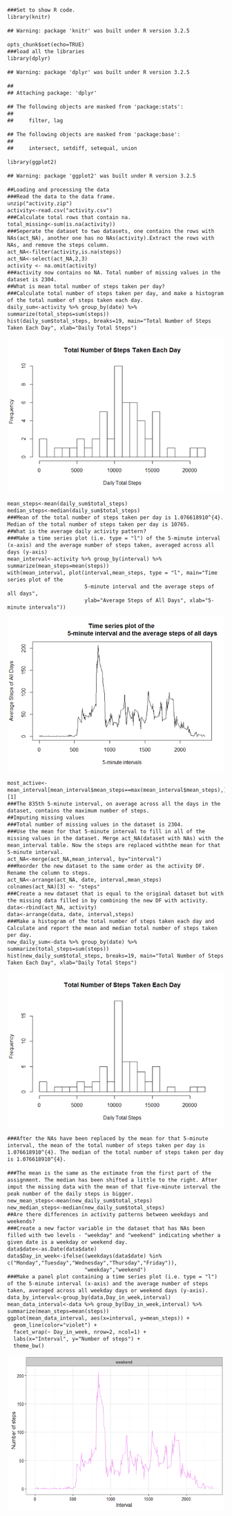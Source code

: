    ###Set to show R code.
    library(knitr)

    ## Warning: package 'knitr' was built under R version 3.2.5

    opts_chunk$set(echo=TRUE)
    ###load all the libraries
    library(dplyr)

    ## Warning: package 'dplyr' was built under R version 3.2.5

    ## 
    ## Attaching package: 'dplyr'

    ## The following objects are masked from 'package:stats':
    ## 
    ##     filter, lag

    ## The following objects are masked from 'package:base':
    ## 
    ##     intersect, setdiff, setequal, union

    library(ggplot2)

    ## Warning: package 'ggplot2' was built under R version 3.2.5

    ##Loading and processing the data
    ###Read the data to the data frame.
    unzip("activity.zip")
    activity<-read.csv("activity.csv")
    ###Calculate total rows that contain na.
    total_missing<-sum(is.na(activity))
    ###Seperate the dataset to two datasets, one contains the rows with NAs(act_NA), another one has no NAs(activity).Extract the rows with NAs, and remove the steps column.
    act_NA<-filter(activity,is.na(steps))
    act_NA<-select(act_NA,2,3)
    activity <- na.omit(activity)
    ###activity now contains no NA. Total number of missing values in the dataset is 2304.
    ##What is mean total number of steps taken per day?
    ###Calculate total number of steps taken per day, and make a histogram of the total number of steps taken each day.
    daily_sum<-activity %>% group_by(date) %>% summarize(total_steps=sum(steps))
    hist(daily_sum$total_steps, breaks=19, main="Total Number of Steps Taken Each Day", xlab="Daily Total Steps")

![](PA1_template_files/figure-markdown_strict/unnamed-chunk-1-1.png)

    mean_steps<-mean(daily_sum$total_steps)
    median_steps<-median(daily_sum$total_steps)
    ###Mean of the total number of steps taken per day is 1.076618910^{4}. Median of the total number of steps taken per day is 10765.
    ##What is the average daily activity pattern?
    ###Make a time series plot (i.e. type = "l") of the 5-minute interval (x-axis) and the average number of steps taken, averaged across all days (y-axis)
    mean_interval<-activity %>% group_by(interval) %>% summarize(mean_steps=mean(steps))
    with(mean_interval, plot(interval,mean_steps, type = "l", main="Time series plot of the 
                             5-minute interval and the average steps of all days", 
                             ylab="Average Steps of All Days", xlab="5-minute intervals"))

![](PA1_template_files/figure-markdown_strict/unnamed-chunk-1-2.png)

    most_active<-mean_interval[mean_interval$mean_steps==max(mean_interval$mean_steps),][1]
    ###The 835th 5-minute interval, on average across all the days in the dataset, contains the maximum number of steps.
    ##Imputing missing values
    ###Total number of missing values in the dataset is 2304.
    ###Use the mean for that 5-minute interval to fill in all of the missing values in the dataset. Merge act_NA(dataset with NAs) with the mean_interval table. Now the steps are replaced withthe mean for that 5-minute interval.
    act_NA<-merge(act_NA,mean_interval, by="interval")
    ###Reorder the new dataset to the same order as the activity DF. Rename the column to steps.
    act_NA<-arrange(act_NA, date, interval,mean_steps)
    colnames(act_NA)[3] <- "steps"
    ###Create a new dataset that is equal to the original dataset but with the missing data filled in by combining the new DF with activity.
    data<-rbind(act_NA, activity)
    data<-arrange(data, date, interval,steps)
    ###Make a histogram of the total number of steps taken each day and Calculate and report the mean and median total number of steps taken per day.
    new_daily_sum<-data %>% group_by(date) %>% summarize(total_steps=sum(steps))
    hist(new_daily_sum$total_steps, breaks=19, main="Total Number of Steps Taken Each Day", xlab="Daily Total Steps")

![](PA1_template_files/figure-markdown_strict/unnamed-chunk-1-3.png)

    ###After the NAs have been replaced by the mean for that 5-minute interval, the mean of the total number of steps taken per day is 1.076618910^{4}. The median of the total number of steps taken per day is 1.076618910^{4}.

    ###The mean is the same as the estimate from the first part of the assignment. The median has been shifted a little to the right. After imput the missing data with the mean of that five-minute interval the peak number of the daily steps is bigger.
    new_mean_steps<-mean(new_daily_sum$total_steps)
    new_median_steps<-median(new_daily_sum$total_steps)
    ##Are there differences in activity patterns between weekdays and weekends?
    ###Create a new factor variable in the dataset that has NAs been filled with two levels - "weekday" and "weekend" indicating whether a given date is a weekday or weekend day.
    data$date<-as.Date(data$date)
    data$Day_in_week<-ifelse((weekdays(data$date) %in% c("Monday","Tuesday","Wednesday","Thursday","Friday")), 
                             "weekday","weekend")
    ###Make a panel plot containing a time series plot (i.e. type = "l") of the 5-minute interval (x-axis) and the average number of steps taken, averaged across all weekday days or weekend days (y-axis).
    data_by_interval<-group_by(data,Day_in_week,interval)
    mean_data_interval<-data %>% group_by(Day_in_week,interval) %>% summarize(mean_steps=mean(steps))
    ggplot(mean_data_interval, aes(x=interval, y=mean_steps)) + 
      geom_line(color="violet") + 
      facet_wrap(~ Day_in_week, nrow=2, ncol=1) +
      labs(x="Interval", y="Number of steps") +
      theme_bw()

![](PA1_template_files/figure-markdown_strict/unnamed-chunk-1-4.png)

